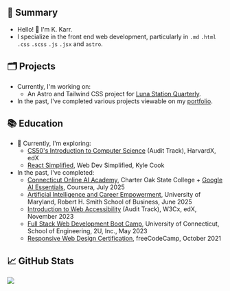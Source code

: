## 📝 Summary

- Hello! 👋 I'm K. Karr.
- I specialize in the front end web development, particularly in `.md` `.html` `.css` `.scss` `.js` `.jsx` and `astro`.

## 🗂️ Projects

- Currently, I'm working on:
  - An Astro and Tailwind CSS project for [Luna Station Quarterly](https://github.com/jenniferlynparsons/lunastationquarterly).
- In the past, I've completed various projects viewable on my [portfolio](https://kkarrwrites.carrd.co/).

## 📚 Education

- 📖 Currently, I'm exploring:
  - [CS50's Introduction to Computer Science](https://www.edx.org/learn/computer-science/harvard-university-cs50-s-introduction-to-computer-science) (Audit Track), HarvardX, edX
  - [React Simplified](https://reactsimplified.com/), Web Dev Simplified, Kyle Cook
- In the past, I've completed:
  - [Connecticut Online AI Academy](https://www.charteroak.edu/ai-academy/), Charter Oak State College + [Google AI Essentials](https://www.coursera.org/google-specializations/ai-essentials-gwg), Coursera, July 2025
  - [Artificial Intelligence and Career Empowerment](https://www.rhsmith.umd.edu/programs/executive-education/learning-opportunities-individuals/free-online-certificate-artificial-intelligence-and-career-empowerment), University of Maryland, Robert H. Smith School of Business, June 2025
  - [Introduction to Web Accessibility](https://www.edx.org/learn/web-accessibility/the-world-wide-web-consortium-w3c-introduction-to-web-accessibility) (Audit Track), W3Cx, edX, November 2023
  - [Full Stack Web Development Boot Camp](https://2u.com/about/boot-camps/), University of Connecticut, School of Engineering, 2U, Inc., May 2023
  - [Responsive Web Design Certification](https://www.freecodecamp.org/certification/kkarrwrites/responsive-web-design), freeCodeCamp, October 2021

## 📈 GitHub Stats

<img src="https://github-readme-stats.vercel.app/api/top-langs?username=kkarrwrites&layout=compact"/>
